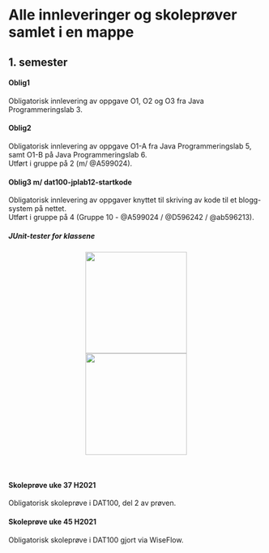 # Alle innleveringer og skoleprøver samlet i en mappe

## 1. semester
#### Oblig1
Obligatorisk innlevering av oppgave O1, O2 og O3 fra Java Programmeringslab 3.
#### Oblig2
Obligatorisk innlevering av oppgave O1-A fra Java Programmeringslab 5, samt O1-B på Java Programmeringslab 6. <br> Utført i gruppe på 2 (m/ @A599024).
#### Oblig3 m/ dat100-jplab12-startkode
Obligatorisk innlevering av oppgaver knyttet til skriving av kode til et blogg-system på nettet. <br> Utført i gruppe på 4 (Gruppe 10 - @A599024 / @D596242 / @ab596213).
##### JUnit-tester for klassene
<p align="center">
	<img src="https://i.imgur.com/7bAFdtA.png" width="200"/>
	<br>
	<img src="https://i.imgur.com/ACckW1Y.png" width="200"/>
</p> <br>

#### Skoleprøve uke 37 H2021
Obligatorisk skoleprøve i DAT100, del 2 av prøven. 
#### Skoleprøve uke 45 H2021
Obligatorisk skoleprøve i DAT100 gjort via WiseFlow.
